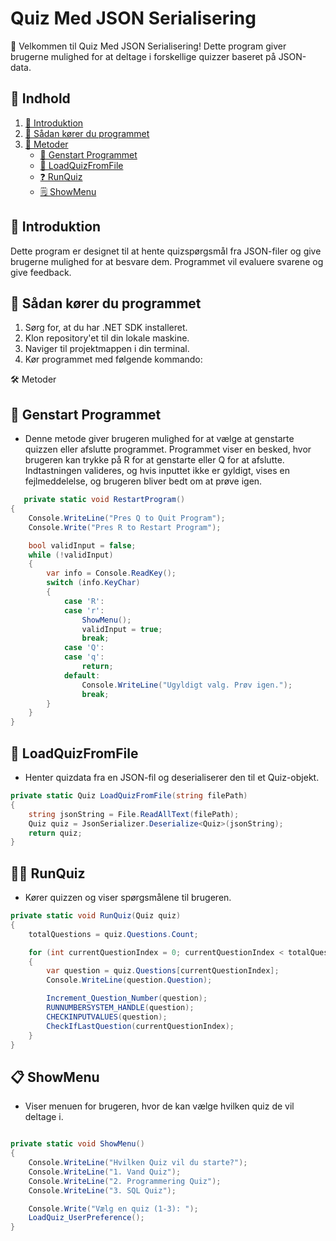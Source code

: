 # Quiz Med JSON Serialisering

🎉 Velkommen til Quiz Med JSON Serialisering! Dette program giver brugerne mulighed for at deltage i forskellige quizzer baseret på JSON-data.

## 📜 Indhold

1. [📖 Introduktion](#introduktion)
2. [🚀 Sådan kører du programmet](#sådan-kører-du-programmet)
3. [🧩 Metoder](#metoder)
   - [🔄 Genstart Programmet](#-genstart-programmet)
   - [📂 LoadQuizFromFile](LoadQuizFromFile)
   - [❓ RunQuiz](#-runquiz)
   - [🗒️ ShowMenu](#-showmenu)

## 📝 Introduktion

Dette program er designet til at hente quizspørgsmål fra JSON-filer og give brugerne mulighed for at besvare dem. Programmet vil evaluere svarene og give feedback.

## 🚀 Sådan kører du programmet

1. Sørg for, at du har .NET SDK installeret.
2. Klon repository'et til din lokale maskine.
3. Naviger til projektmappen i din terminal.
4. Kør programmet med følgende kommando:

 🛠️ Metoder
## 🔄 Genstart Programmet
- Denne metode giver brugeren mulighed for at vælge at genstarte quizzen eller afslutte programmet.
Programmet viser en besked, hvor brugeren kan trykke på R for at genstarte eller Q for at afslutte.
Indtastningen valideres, og hvis inputtet ikke er gyldigt, vises en fejlmeddelelse, og brugeren bliver bedt om at prøve igen.
```csharp
   private static void RestartProgram()
{
    Console.WriteLine("Pres Q to Quit Program");
    Console.Write("Pres R to Restart Program");

    bool validInput = false;
    while (!validInput)
    {
        var info = Console.ReadKey();
        switch (info.KeyChar)
        {
            case 'R':
            case 'r':
                ShowMenu();
                validInput = true;
                break;
            case 'Q':
            case 'q':
                return;
            default:
                Console.WriteLine("Ugyldigt valg. Prøv igen.");
                break;
        }
    }
}
```
## 📂 LoadQuizFromFile
- Henter quizdata fra en JSON-fil og deserialiserer den til et Quiz-objekt.
```csharp
private static Quiz LoadQuizFromFile(string filePath)
{
    string jsonString = File.ReadAllText(filePath);
    Quiz quiz = JsonSerializer.Deserialize<Quiz>(jsonString);
    return quiz;
}
```
## 🏃‍♂️ RunQuiz
- Kører quizzen og viser spørgsmålene til brugeren.
```csharp
private static void RunQuiz(Quiz quiz)
{
    totalQuestions = quiz.Questions.Count;

    for (int currentQuestionIndex = 0; currentQuestionIndex < totalQuestions; currentQuestionIndex++)
    {
        var question = quiz.Questions[currentQuestionIndex];
        Console.WriteLine(question.Question);

        Increment_Question_Number(question);
        RUNNUMBERSYSTEM_HANDLE(question);
        CHECKINPUTVALUES(question);
        CheckIfLastQuestion(currentQuestionIndex);
    }
}
```
## 📋 ShowMenu
- Viser menuen for brugeren, hvor de kan vælge hvilken quiz de vil deltage i.
```csharp

private static void ShowMenu()
{
    Console.WriteLine("Hvilken Quiz vil du starte?");
    Console.WriteLine("1. Vand Quiz");
    Console.WriteLine("2. Programmering Quiz");
    Console.WriteLine("3. SQL Quiz");

    Console.Write("Vælg en quiz (1-3): ");
    LoadQuiz_UserPreference();
}



```


